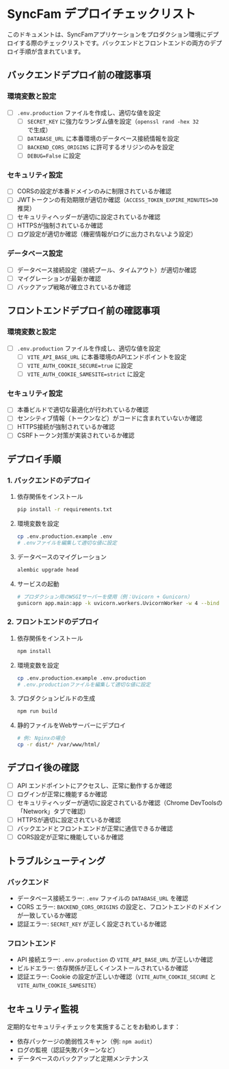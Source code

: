 # SyncFam デプロイチェックリスト

このドキュメントは、SyncFamアプリケーションをプロダクション環境にデプロイする際のチェックリストです。バックエンドとフロントエンドの両方のデプロイ手順が含まれています。

## バックエンドデプロイ前の確認事項

### 環境変数と設定

- [ ] `.env.production` ファイルを作成し、適切な値を設定
  - [ ] `SECRET_KEY` に強力なランダム値を設定（`openssl rand -hex 32` で生成）
  - [ ] `DATABASE_URL` に本番環境のデータベース接続情報を設定
  - [ ] `BACKEND_CORS_ORIGINS` に許可するオリジンのみを設定
  - [ ] `DEBUG=False` に設定

### セキュリティ設定

- [ ] CORSの設定が本番ドメインのみに制限されているか確認
- [ ] JWTトークンの有効期限が適切か確認（`ACCESS_TOKEN_EXPIRE_MINUTES=30` 推奨）
- [ ] セキュリティヘッダーが適切に設定されているか確認
- [ ] HTTPSが強制されているか確認
- [ ] ログ設定が適切か確認（機密情報がログに出力されないよう設定）

### データベース設定

- [ ] データベース接続設定（接続プール、タイムアウト）が適切か確認
- [ ] マイグレーションが最新か確認
- [ ] バックアップ戦略が確立されているか確認

## フロントエンドデプロイ前の確認事項

### 環境変数と設定

- [ ] `.env.production` ファイルを作成し、適切な値を設定
  - [ ] `VITE_API_BASE_URL` に本番環境のAPIエンドポイントを設定
  - [ ] `VITE_AUTH_COOKIE_SECURE=true` に設定
  - [ ] `VITE_AUTH_COOKIE_SAMESITE=strict` に設定

### セキュリティ設定

- [ ] 本番ビルドで適切な最適化が行われているか確認
- [ ] センシティブ情報（トークンなど）がコードに含まれていないか確認
- [ ] HTTPS接続が強制されているか確認
- [ ] CSRFトークン対策が実装されているか確認

## デプロイ手順

### 1. バックエンドのデプロイ

1. 依存関係をインストール
   ```bash
   pip install -r requirements.txt
   ```

2. 環境変数を設定
   ```bash
   cp .env.production.example .env
   # .envファイルを編集して適切な値に設定
   ```

3. データベースのマイグレーション
   ```bash
   alembic upgrade head
   ```

4. サービスの起動
   ```bash
   # プロダクション用のWSGIサーバーを使用（例：Uvicorn + Gunicorn）
   gunicorn app.main:app -k uvicorn.workers.UvicornWorker -w 4 --bind 0.0.0.0:8000
   ```

### 2. フロントエンドのデプロイ

1. 依存関係をインストール
   ```bash
   npm install
   ```

2. 環境変数を設定
   ```bash
   cp .env.production.example .env.production
   # .env.productionファイルを編集して適切な値に設定
   ```

3. プロダクションビルドの生成
   ```bash
   npm run build
   ```

4. 静的ファイルをWebサーバーにデプロイ
   ```bash
   # 例: Nginxの場合
   cp -r dist/* /var/www/html/
   ```

## デプロイ後の確認

- [ ] API エンドポイントにアクセスし、正常に動作するか確認
- [ ] ログインが正常に機能するか確認
- [ ] セキュリティヘッダーが適切に設定されているか確認（Chrome DevToolsの「Network」タブで確認）
- [ ] HTTPSが適切に設定されているか確認
- [ ] バックエンドとフロントエンドが正常に通信できるか確認
- [ ] CORS設定が正常に機能しているか確認

## トラブルシューティング

### バックエンド

- データベース接続エラー: `.env` ファイルの `DATABASE_URL` を確認
- CORS エラー: `BACKEND_CORS_ORIGINS` の設定と、フロントエンドのドメインが一致しているか確認
- 認証エラー: `SECRET_KEY` が正しく設定されているか確認

### フロントエンド

- API 接続エラー: `.env.production` の `VITE_API_BASE_URL` が正しいか確認
- ビルドエラー: 依存関係が正しくインストールされているか確認
- 認証エラー: Cookie の設定が正しいか確認（`VITE_AUTH_COOKIE_SECURE` と `VITE_AUTH_COOKIE_SAMESITE`）

## セキュリティ監視

定期的なセキュリティチェックを実施することをお勧めします：

- 依存パッケージの脆弱性スキャン（例: `npm audit`）
- ログの監視（認証失敗パターンなど）
- データベースのバックアップと定期メンテナンス
